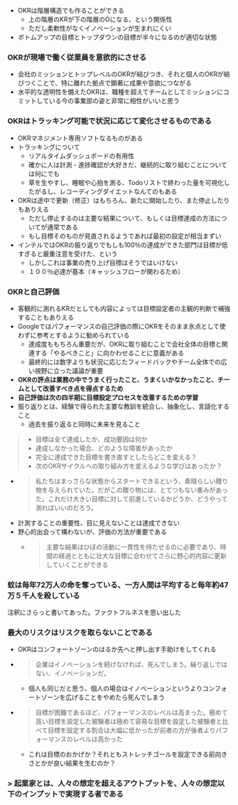 - OKRは階層構造でも作ることができる
  - 上の階層のKRが下の階層のOになる、という関係性
  - ただし柔軟性がなくイノベーションが生まれにくい
- ボトムアップの目標とトップダウンの目標が半々になるのが適切な状態

### OKRが現場で働く従業員を意欲的にさせる

- 会社のミッションとトップレベルのOKRが結びつき、それと個人のOKRが結びつくことで、特に離れた拠点で顕著に成果や意欲につながる
- 水平的な透明性を備えたOKRは、職種を超えてチームとしてミッションにコミットしている今の事業部の姿と非常に相性がいいと思う

### OKRはトラッキング可能で状況に応じて変化させるものである

- OKRマネジメント専用ソフトなるものがある
- トラッキングについて
  - リアルタイムダッシュボードの有用性
  - 確かに人は計測・進捗確認が大好きだ、継続的に取り組むことについては何にでも
  - 草を生やすし、睡眠や心拍を測る、Todoリストで終わった量を可視化したがるし、レコーディングダイエットなんてのもある
- OKRは途中で更新（修正）はもちろん、新たに開始したり、また停止したりもありえる
  - ただし停止するのは主要な結果について、もしくは目標達成の方法についてが通常である
  - もし目標そのものが見直されるようであれば最初の設定が相当まずい
- インテルではOKRの振り返りでもしも100％の達成ができた部門は目標が低すぎると厳重注意を受けた、という
  - しかしこれは事業の売り上げ目標はそうではいけない
  - １００％必達が基本（キャッシュフローが関わるため）

### OKRと自己評価

- 客観的に測れるKRだとしても内容によっては目標設定者の主観的判断で補強することもありえる
- Googleではパフォーマンスの自己評価の際にOKRをそのまま氷点として使わずに参考とするように勧められている
  - 達成度ももちろん重要だが、OKRに取り組むことで会社全体の目標と関連する「やるべきこと」に向かわせることに意義がある
  - 最終的には数字よりも状況に応じたフィードバックやチーム全体での広い視野に立った議論が重要
- **OKRの評点は業務の中でうまく行ったこと、うまくいかなかったこと、チームとして改善すべき点を得点するため**
- **自己評価は次の四半期に目標設定プロセスを改善するための学習**
- 振り返りとは、経験で得られた主要な教訓を統合し、抽象化し、言語化すること
  - 過去を振り返ると同時に未来を見ること

> - 目標は全て達成したか、成功要因は何か
> - 達成しなかった場合、どのような障害があったか
> - 完全に達成できた目標を書き直すとしたらどこを変える？
> - 次のOKRサイクルへの取り組み方を変えるような学びはあったか？

- > 私たちはまっさらな状態からスタートできるという、素晴らしい贈り物を与えられていた。だがこの贈り物には、とてつもない重みがあった。これだけ大きい目標に対して前進しているかどうか、どうやって測ればいいのだろう。
- 計測することの重要性、目に見えないことは達成できない
- 野心的出会って構わないが、評価の方法が重要である
  - > 主要な結果はひぼの活動に一貫性を持たせるのに必要であり、時間の経過とともに壮大な目標に合わせてさらに野心的内容に更新していくことができる

### 蚊は毎年72万人の命を奪っている、一方人間は平均すると毎年約47万５千人を殺している

注釈にさらっと書いてあった。ファクトフルネスを思い出した

### 最大のリスクはリスクを取らないことである

- OKRはコンフォートゾーンのはるか先へと押し出す手助けをしてくれる
- > 企業はイノベーションを続けなければ、死んでしまう。繰り返しではない、イノベーションだ。
  - 個人も同じだと思う、個人の場合はイノベーションというよりコンフォートゾーンを広げることをやめたら死んでしまう
- > 目標が困難であるほど、パフォーマンスのレベルは高まった。極めて高い目標を設定した被験者は極めて容易な目標を設定した被験者と比べて目標を設定する割合は大幅に低かったが前者の方が後者よりパフォーマンスのレベルは高かった
  - これは目標のおかげか？それともストレッチゴールを設定できる前向きさとかが良い結果を生むのか？

### > 起業家とは、人々の想定を超えるアウトプットを、人々の想定以下のインプットで実現する者である

